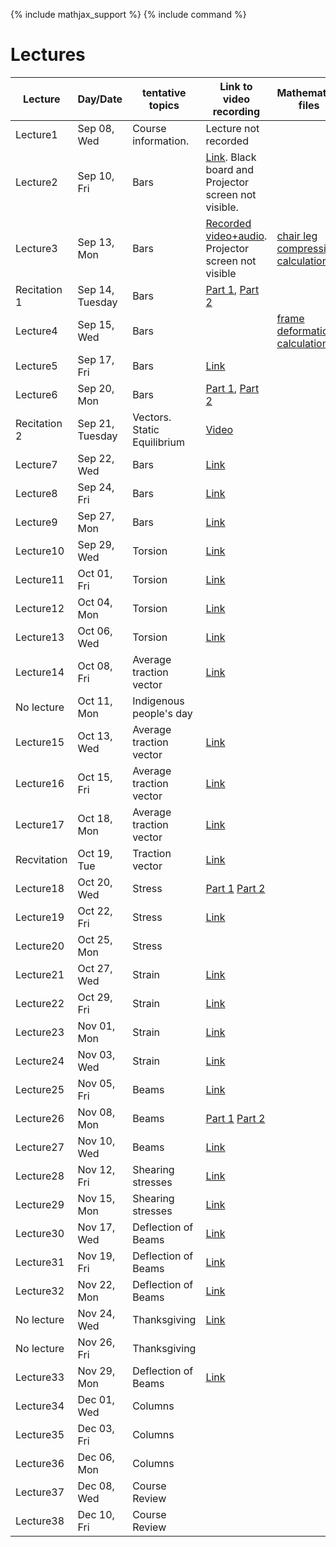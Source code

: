 {% include mathjax_support %}
{% include command %}

# Lectures



<!-- Bars (Springs)
Torsion
Bending
Stress/Strain tensors
Transformation of Stress/Strain
Mohr Circle
Pressure Vessels/Failure Criteria--Octahedral, Maximum shear, Rankine-Hugnoit.
Buckling/Energy Methods.
Optional: Dynamics

HW 6-8 (On days when lab is due don't have a home work due)
       1 Midterm
       1 Final
       3 Labs. -->


|Lecture | Day/Date| tentative topics | Link to video recording| Mathematica files|
|----------------|----------------|----------------|-------|------------|
| Lecture1 | Sep 08, Wed | Course information. |Lecture not recorded||
| Lecture2 | Sep 10, Fri | Bars |[Link](https://www.dropbox.com/sh/iaydi3p18gm5mp5/AADvcdZVd6ImaMcPrSiL6MtRa?dl=0). Black board and Projector screen not visible.||
| Lecture3 | Sep 13, Mon | Bars |[Recorded video+audio](https://www.dropbox.com/sh/as2gnbrb7fzkr3d/AAB_h7GD2anBSG-3P0jMTdhKa?dl=0). Projector screen not visible| [chair leg compression calculation](WFiles/ChairLegCompression.nb)|
| Recitation 1 | Sep 14, Tuesday | Bars | [Part 1](https://brown.zoom.us/rec/share/JkcfYkay_wd5uf3dC8Y0VEdQ1x-SaVE6grVDuEXper8zgxIiM9HGgXDYhQxY0-T4.qD4L8y2yI97duA_t?startTime=1631635347000), [Part 2](https://brown.zoom.us/rec/share/Qs-tbWQ3lktWWx223jd09n-_TSUddnLuMZ_jEHR5vnsRoGexRNx9BAW4fk3BKe8.8LA5r9WvYK5GfxzS?startTime=1631637309000)||
| Lecture4 | Sep 15, Wed | Bars || [frame deformation calculation](WFiles/SpaceFrame.nb)|
| Lecture5 | Sep 17, Fri | Bars |[Link](https://www.dropbox.com/s/bsvvpkazu1dzr29/ENGN0310_Sep17.mp4?dl=0)||
| Lecture6 | Sep 20, Mon | Bars |[Part 1](https://www.dropbox.com/s/3bel261ivxzinqa/ENGN0310_Sep20_Part1.mp4?dl=0), [Part 2](https://www.dropbox.com/s/lk8bjgdvfc4vxyl/ENGN0310_Sep20_Part2.mp4?dl=0)||
|Recitation 2|Sep 21, Tuesday| Vectors. Static Equilibrium| [Video](https://brown.zoom.us/rec/share/UBQ782ydJlObMsxPJXvCV3zhEr6kua2yXzxTGHB1R5Dbiz6j1ooDfqgOvilnl9l2.DtIQ9OSaKN66ML3-?startTime=1632240022000) ||
| Lecture7 | Sep 22, Wed | Bars |[Link](https://www.dropbox.com/s/lwluxk2u9muexgj/engn0310-sep22_kuARC8xg_n5R7.mp4?dl=0)||
| Lecture8 | Sep 24, Fri | Bars |[Link](https://www.dropbox.com/s/vmqt1irp2gsr5sr/ENGN0310_Sep24.mp4?dl=0)||
| Lecture9 | Sep 27, Mon | Bars |[Link](https://www.dropbox.com/s/gyjrx3ekzsjn5p5/ENGN0310_Sep27.mp4?dl=0)||
| Lecture10 | Sep 29, Wed | Torsion |[Link](https://www.dropbox.com/s/gyjrx3ekzsjn5p5/ENGN0310_Sep27.mp4?dl=0)||
| Lecture11 | Oct 01, Fri | Torsion|[Link](https://www.dropbox.com/s/gyjrx3ekzsjn5p5/ENGN0310_Sep27.mp4?dl=0)||
| Lecture12 | Oct 04, Mon | Torsion|[Link](https://www.dropbox.com/s/n8ek6kkf2bwpp6c/ENGN0310_Oct4.mp4?dl=0)||
| Lecture13 | Oct 06, Wed | Torsion |[Link](https://www.dropbox.com/s/gy4rrq7mewe615x/ENGN0310_Oct6.mp4?dl=0)||
| Lecture14 | Oct 08, Fri |  Average traction vector |[Link](https://www.dropbox.com/s/5h50l8ljoieae5b/ENGN0310_Oct8.mp4?dl=0)||
| No lecture | Oct 11, Mon | Indigenous people's day |||
| Lecture15 | Oct 13, Wed | Average traction vector |[Link](https://www.dropbox.com/s/cy3alv6cr6vi2jt/ENGN0310_Oct13.mp4?dl=0)||
| Lecture16 | Oct 15, Fri | Average traction vector |[Link](https://www.dropbox.com/s/3stu44h3xt24c2r/ENGN_0310_Oct15.mp4?dl=0)||
| Lecture17 | Oct 18, Mon |  Average traction vector |[Link](https://www.dropbox.com/s/sc3nd1qxs9lgnlr/ENGN0310_Oct18.mp4?dl=0)||
| Recvitation | Oct 19, Tue |  Traction vector |[Link](https://brown.zoom.us/rec/share/H68i16GNVnWOPpi1BzziA0O4Fk54n7UCP-ms2Uid73vLLKumoO8fbdxp_wA4hafp.1oO1CrdDNp082ipu?startTime=1634659417000)||
| Lecture18 | Oct 20, Wed | Stress |[Part 1](https://www.dropbox.com/s/dc5yhn1ieqgwr4v/ENGN0310_Oct20_1.mp4?dl=0) [Part 2](https://www.dropbox.com/s/2yc7yq1q148ylnb/ENGN0310_Oct20_2.mp4?dl=0)||
| Lecture19 | Oct 22, Fri | Stress |[Link](https://www.dropbox.com/s/5zzydgginmy1vb2/ENGN0310_Oct22.mp4?dl=0)||
| Lecture20 | Oct 25, Mon | Stress |||
| Lecture21 | Oct 27, Wed | Strain |[Link](https://www.dropbox.com/s/nq4rpuof7y01iwn/ENGN0310_Oct27.mp4?dl=0)||
| Lecture22 | Oct 29, Fri | Strain |[Link](https://www.dropbox.com/s/0tpyuqb2rxs4tfr/ENGN0310_Oct29.mp4?dl=0)||
| Lecture23 | Nov 01, Mon | Strain |[Link](https://www.dropbox.com/s/itarbi3buahqcgc/ENGN0310_Nov1.mp4?dl=0)||
| Lecture24 | Nov 03, Wed | Strain |[Link](https://www.dropbox.com/s/t9175fjejpx0ctf/ENGN0310_Nov3.mp4?dl=0)||
| Lecture25 | Nov 05, Fri | Beams |[Link](https://www.dropbox.com/s/4std7qht1tm8nlt/ENGN0310_Nov5.mp4?dl=0)||
| Lecture26 | Nov 08, Mon | Beams|[Part 1](https://www.dropbox.com/s/tkwi8vafhptxrwl/ENGN0310_Nov8_1.mp4?dl=0) [Part 2](https://www.dropbox.com/s/6znij3gs96zcaem/ENGN0310_Nov8_2.mp4?dl=0)||
| Lecture27 | Nov 10, Wed | Beams |[Link](https://www.dropbox.com/s/d9kc5a1i65l09nr/ENGN0310_Nov10.mp4?dl=0)||
| Lecture28 | Nov 12, Fri | Shearing stresses|[Link](https://www.dropbox.com/s/8zyv3omo8p39kg0/ENGN0310_Nov12.mp4?dl=0)||
| Lecture29 | Nov 15, Mon | Shearing stresses |[Link](https://www.dropbox.com/s/sn3166qo5s13nov/ENGN0310_Nov15.mp4?dl=0)||
| Lecture30 | Nov 17, Wed | Deflection of Beams |[Link](https://www.dropbox.com/s/4u1fazguyuihr5m/ENGN0310_Nov17.mp4?dl=0)||
| Lecture31 | Nov 19, Fri | Deflection of Beams |[Link](https://www.dropbox.com/s/sb53elz62enxo60/ENGN0310_Nov19.mp4?dl=0)||
| Lecture32 | Nov 22, Mon | Deflection of Beams |[Link](https://www.dropbox.com/s/b2px69d4zal98of/ENGN0310_Nov22.mp4?dl=0)||
| No lecture | Nov 24, Wed | Thanksgiving |[Link](https://www.dropbox.com/s/yc7ai5w98mldbdu/ENGN0310_Nov24.mp4?dl=0)||
| No lecture | Nov 26, Fri | Thanksgiving |||
| Lecture33 | Nov 29, Mon | Deflection of Beams |[Link](https://www.dropbox.com/s/cyxmandylhb197n/ENGN0310_Nov29.mp4?dl=0)||
| Lecture34 | Dec 01, Wed | Columns |||
| Lecture35 | Dec 03, Fri | Columns |||
| Lecture36 | Dec 06, Mon | Columns|||
| Lecture37 | Dec 08, Wed | Course Review |||
| Lecture38 | Dec 10, Fri | Course Review|||



















